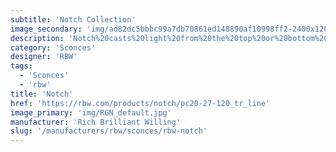 ```yaml
---
subtitle: 'Notch Collection'
image_secondary: 'img/ad82dc5bbbc99a7db70861ed148890af10998ff2-2400x1200.png'
description: 'Notch%20casts%20light%20from%20the%20top%20or%20bottom%2C%20and%20from%20its%20core%2C%20thanks%20to%20the%20cube-shaped%20hollow%20cut%20out%20of%20its%20open%2C%20rectangular%2C%20column-like%20shade%u2014yet%20the%20light%20source%20remains%20mysteriously%20concealed.'
category: 'Sconces'
designer: 'RBW'
tags:
  - 'Sconces'
  - 'rbw'
title: 'Notch'
href: 'https://rbw.com/products/notch/pc20-27-120_tr_line'
image_primary: 'img/RGN_default.jpg'
manufacturer: 'Rich Brilliant Willing'
slug: '/manufacturers/rbw/sconces/rbw-notch'
---
```

